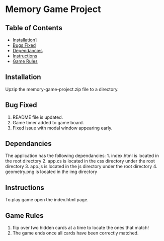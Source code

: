 # Memory Game Project

## Table of Contents

* [Installation](#installation)]
* [Bugs Fixed](#bugsfixed)
* [Dependancies](#dependancies)
* [Instructions](#instructions)
* [Game Rules](#gamerules)

## Installation

Upzip the memory-game-project.zip file to a directory. 

## Bug Fixed
1. README file is updated.
2. Game timer added to game board.
3. Fixed issue with modal window appearing early.

## Dependancies

The application has the following dependancies:
	1. index.html is located in the root directory
	2. app.cs is located in the css directory under the root directory
	3. app.js is located in the js directory under the root directory
	4. geometry.png is located in the img directory

## Instructions

To play game open the index.html page.

## Game Rules

1. flip over two hidden cards at a time to locate the ones that match!
2. The game ends once all cards have been correctly matched.